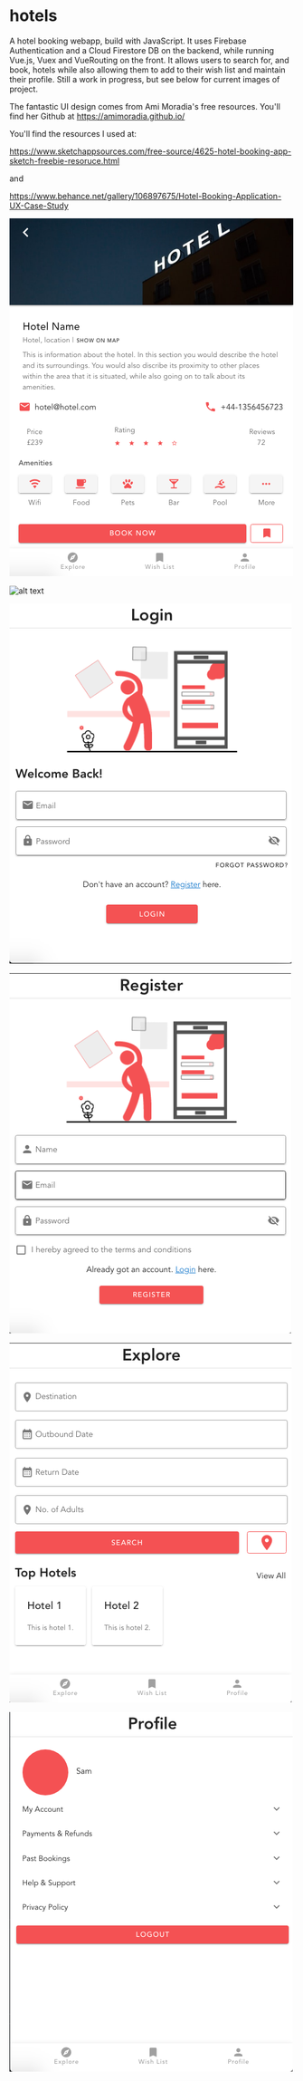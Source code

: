 # hotels

A hotel booking webapp, build with JavaScript. It uses Firebase Authentication and a Cloud Firestore DB on the backend, while running Vue.js, Vuex and VueRouting on the front.  It allows users to search for, and book, hotels while also allowing them to add to their wish list and maintain their profile.  Still a work in progress, but see below for current images of project.

The fantastic UI design comes from Ami Moradia's free resources.  You'll find her Github at https://amimoradia.github.io/

You'll find the resources I used at:

https://www.sketchappsources.com/free-source/4625-hotel-booking-app-sketch-freebie-resoruce.html

and 

https://www.behance.net/gallery/106897675/Hotel-Booking-Application-UX-Case-Study

![alt text](https://github.com/SamuelScotts/hotels/blob/master/images/hotel.png)

![alt text](https://github.com/SamuelScotts/hotels/blob/master/images/reviews.png)

![alt text](https://github.com/SamuelScotts/hotels/blob/master/images/login.png)

![alt text](https://github.com/SamuelScotts/hotels/blob/master/images/register.png)

![alt text](https://github.com/SamuelScotts/hotels/blob/master/images/explore.png)

![alt text](https://github.com/SamuelScotts/hotels/blob/master/images/profile.png)
